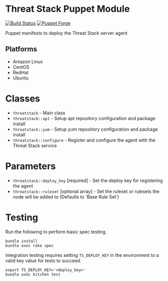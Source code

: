 Threat Stack Puppet Module
================

[![Build Status](https://travis-ci.org/threatstack/threatstack-chef.svg?branch=master)][travis]
[![Puppet Forge](http://img.shields.io/puppetforge/v/threatstack/threatstack.svg)][module]

[travis]: https://travis-ci.org/threatstack/threatstack-puppet
[module]: https://forge.puppetlabs.com/threatstack/threatstack

Puppet manifests to deploy the Threat Stack server agent

Platforms
---------

* Amazon Linux
* CentOS
* RedHat
* Ubuntu

Classes
=======

* `threatstack` - Main class
* `threatstack::apt` - Setup apt repository configuration and package install
* `threatstack::yum` - Setup yum repository configuration and package install
* `threatstack::configure` - Register and configure the agent with the Threat Stack service

Parameters
=====

* `threatstack::deploy_key` [required] - Set the deploy key for registering the agent
* `threatstack::ruleset` [optional array] - Set the ruleset or rulesets the node will be added to (Defaults to 'Base Rule Set')

Testing
=======
Run the following to perform basic spec testing.
```
bundle install
bundle exec rake spec
```

Integration testing requires setting `TS_DEPLOY_KEY` in the environment to a valid key value for tests to succeed.
```
export TS_DEPLOY_KEY='<deploy_key>'
bundle exec kitchen test
```

